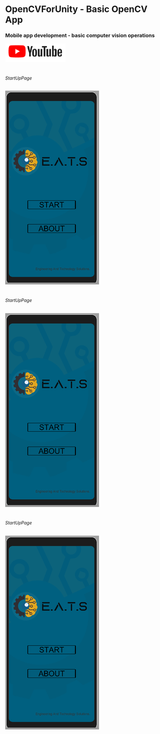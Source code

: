 # OpenCVForUnity - Basic OpenCV App
### Mobile app development - basic computer vision operations

[![title](/github_images/youtube.png "Mobile app development - basic computer vision operations")](https://youtu.be/H1AsGI9fi8c)

#
###### StartUpPage
  ![alt text](/github_images/StartUpPage.PNG)
  
#
###### StartUpPage
  ![alt text](/github_images/StartUpPage.PNG)
  
#
###### StartUpPage
  ![alt text](/github_images/StartUpPage.PNG)
